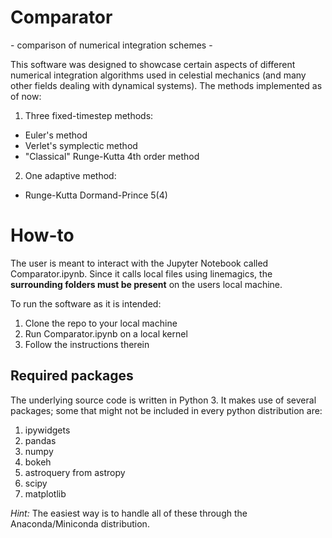# Comparator
\- comparison of numerical integration schemes -

This software was designed to showcase certain aspects of different numerical integration algorithms used in celestial mechanics (and many other fields dealing with dynamical systems). The methods implemented as of now:

1. Three fixed-timestep methods:
  * Euler's method
  * Verlet's symplectic method
  * "Classical" Runge-Kutta 4th order method
2. One adaptive method:
  * Runge-Kutta Dormand-Prince 5(4)

# How-to

The user is meant to interact with the Jupyter Notebook called Comparator.ipynb. Since it calls local files using linemagics, the **surrounding folders must be present** on the users local machine.

To run the software as it is intended:

1. Clone the repo to your local machine
1. Run Comparator.ipynb on a local kernel
1. Follow the instructions therein

## Required packages
The underlying source code is written in Python 3. It makes use of several packages; some that might not be included in every python distribution are:

1. ipywidgets
1. pandas
1. numpy
1. bokeh
1. astroquery from astropy
1. scipy
1. matplotlib

*Hint:* The easiest way is to handle all of these through the Anaconda/Miniconda distribution.



